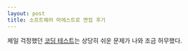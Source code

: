 ```yaml
---
layout: post
title: 소프트웨어 마에스트로 면접 후기
---
```


제일 걱정했던 [코딩 테스트](http://gist.github.com/2982479)는 상당히 쉬운 문제가 나와 조금 허무했다.
